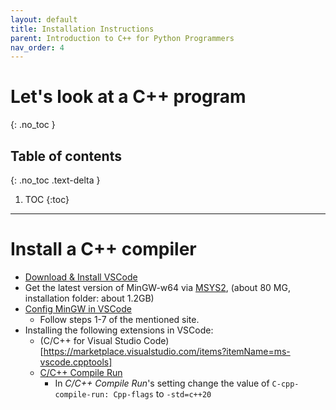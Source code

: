 ```yaml
---
layout: default
title: Installation Instructions
parent: Introduction to C++ for Python Programmers
nav_order: 4
---
```


# Let's look at a C++ program

{: .no_toc }

## Table of contents

{: .no_toc .text-delta }

1. TOC
{:toc}

---

# Install a C++ compiler

- [Download & Install VSCode](https://code.visualstudio.com/download)
- Get the latest version of MinGW-w64 via [MSYS2](https://github.com/msys2/msys2-installer/releases/download/2024-01-13/msys2-x86_64-20240113.exe), (about 80 MG, installation folder: about 1.2GB)
- [Config MinGW in VSCode](https://code.visualstudio.com/docs/cpp/config-mingw)
    * Follow steps 1-7 of the mentioned site.
- Installing the following extensions in VSCode:
    * (C/C++ for Visual Studio Code)[https://marketplace.visualstudio.com/items?itemName=ms-vscode.cpptools]
    * [C/C++ Compile Run](https://marketplace.visualstudio.com/items?itemName=danielpinto8zz6.c-cpp-compile-run)
        + In *C/C++ Compile Run*'s setting change the value of `C-cpp-compile-run: Cpp-flags` to `-std=c++20`
